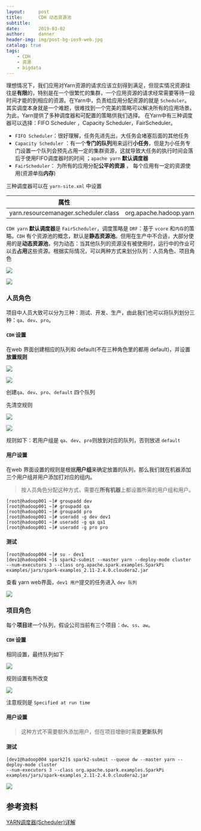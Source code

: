 ```yaml
---
layout:     post
title:      CDH 动态资源池
subtitle:   
date:       2019-03-02
author:     danner
header-img: img/post-bg-ios9-web.jpg
catalog: true
tags:
    - CDH
    - 资源
    - bigdata
---
```


​		理想情况下，我们应用对Yarn资源的请求应该立刻得到满足，但现实情况资源往往是**有限**的，特别是在一个很繁忙的集群，一个应用资源的请求经常需要等待一段时间才能的到相应的资源。在Yarn中，负责给应用分配资源的就是 `Scheduler`。其实调度本身就是一个难题，很难找到一个完美的策略可以解决所有的应用场景。为此，Yarn提供了多种调度器和可配置的策略供我们选择。
在Yarn中有三种调度器可以选择：FIFO Scheduler ，Capacity Scheduler，FairScheduler。

- `FIFO Scheduler`：很好理解，任务先进先出，大任务会堵塞后面的其他任务
- `Capacity Scheduler` ：有一个**专门的队列**用来运行**小任务**，但是为小任务专门设置一个队列会预先占用一定的集群资源，这就导致大任务的执行时间会落后于使用FIFO调度器时的时间 ；`apache yarn` **默认调度器**
- `FairScheduler`： 为所有的应用分配**公平的资源** ， 每个应用有一定的资源使用(资源单指**内存**)

三种调度器可以在 `yarn-site.xml` 中设置

| 属性                                 | 值                                                           |
| ------------------------------------ | ------------------------------------------------------------ |
| yarn.resourcemanager.scheduler.class | org.apache.hadoop.yarn.server.resourcemanager.scheduler.capacity.CapacityScheduler |

`CDH yarn` **默认调度器**是 `FairScheduler`，调度策略是 `DRF`：基于 `vcore` 和`内存`的策略。`CDH` 有个资源池的概念，默认是**静态资源池**。但用在生产中不合适，大部分使用的是**动态资源池**，何为动态：当其他队列的资源没有被使用时，运行中的作业可以去**占用**这些资源。根据实际情况，可以两种方式来划分队列：人员角色、项目角色

![](https://vendanner.github.io/img/CDH/dynamic_resource_pool.png)

![](https://vendanner.github.io/img/CDH/dynamic_resource_pool_config.png)

### 人员角色

项目中人员大致可以分为三种：测试、开发、生产，由此我们也可以将队列划分三种：`qa`、`dev`、`pro`。

#### `CDH` 设置

在web 界面创建相应的队列和 default(不在三种角色里的都用 default)，并设置**放置规则**

![](https://vendanner.github.io/img/CDH/create_resource_pool.png)

![](https://vendanner.github.io/img/CDH/refresh_dynamic_resource_pool.png)

创建`qa`、`dev`、`pro`、`default` 四个队列

先清空规则

![](https://vendanner.github.io/img/CDH/create_placement.png)

![](https://vendanner.github.io/img/CDH/refresh_dynamic_resource_rule.png)

规则如下：若用户组是 `qa`、`dev`、`pro`则放到对应的队列，否则放进 `default`

#### 用户设置

在web 界面设置的规则是根据**用户组**来确定放置的队列，那么我们就在机器添加三个用户组并用户添加打对应的组内。

>按人员角色分配这种方式，需要在**所有机器**上都设置所需的用户组和用户。

```shell
[root@hadoop001 ~]# groupadd dev
[root@hadoop001 ~]# groupadd qa
[root@hadoop001 ~]# groupadd pro
[root@hadoop001 ~]# useradd -g dev dev1
[root@hadoop001 ~]# useradd -g qa qa1
[root@hadoop001 ~]# useradd -g pro pro
```

#### 测试

```shell
[root@hadoop004 ~]# su - dev1
[dev1@hadoop004 ~]$ spark2-submit --master yarn --deploy-mode cluster 
--num-executors 3 --class org.apache.spark.examples.SparkPi 
examples/jars/spark-examples_2.11-2.4.0.cloudera2.jar
```

查看 yarn web界面，`dev1 用户`提交的任务进入 `dev 队列`

![](https://vendanner.github.io/img/CDH/dev_queue.png)

### 项目角色

每个**项目**建一个队列，假设公司当前有三个项目：`dw`、`ss`、`aw`。

#### `CDH` 设置

相同设置，最终队列如下

![](https://vendanner.github.io/img/CDH/project_resource_pool.png)

规则设置有所改变

![](https://vendanner.github.io/img/CDH/project_resource_rule.png)

注意规则是 ` Specified at run time `

#### 用户设置

> 这种方式不需要额外添加用户，但在项目增删时需要**更新队列**

#### 测试

```shell
[dev1@hadoop004 spark2]$ spark2-submit --queue dw --master yarn --deploy-mode cluster 
--num-executors 3 --class org.apache.spark.examples.SparkPi 
examples/jars/spark-examples_2.11-2.4.0.cloudera2.jar
```

![](https://vendanner.github.io/img/CDH/project_run_queue.png)







## 参考资料

 [YARN调度器(Scheduler)详解](https://www.cnblogs.com/lenmom/p/11285273.html) 